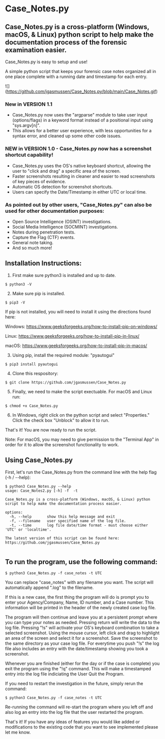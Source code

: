 # Case_Notes.py

## Case_Notes.py is a cross-platform (Windows, macOS, & Linux) python script to help make the documentation process of the forensic examination easier.

Case_Notes.py is easy to setup and use!

A simple python script that keeps your forensic case notes organized all in one place complete with a running date and timestamp for each entry.

![]
(https://github.com/jgasmussen/Case_Notes.py/blob/main/Case_Notes.gif)

### New in VERSION 1.1
- Case_Notes.py now uses the "argparse" module to take user input (options/flags) in a keyword format instead of a positional input using "sys.argv[n]".
- This allows for a better user experience, with less opportunities for a syntax error, and cleaned up some other code issues.

### NEW in VERSION 1.0 - Case_Notes.py now has a screenshot shortcut capability! 
- Case_Notes.py uses the OS's native keyboard shortcut, allowing the user to "click and drag" a specific area of the screen.
- Faster screenshots resulting in cleaner and easier to read screenshots of key pieces of evidence.
- Automatic OS detection for screenshot shortcuts. 
- Users can specify the Date/Timestamp in either UTC or local time. 

### As pointed out by other users, "Case_Notes.py" can also be used for other documentation purposes: 
- Open Source Intelligence (OSINT) investigations.
- Social Media Intelligence (SOCMINT) investigations.
- Notes during penetration tests.
- Capture the Flag (CTF) events. 
- General note taking.
- And so much more!

## Installation Instructions:

1. First make sure python3 is installed and up to date.

  ``` 
  $ python3 -V
  ```

2. Make sure pip is installed.

  ```
  $ pip3 -V
  ```
  
  If pip is not installed, you will need to install it using the directions found here: 
  
  Windows: https://www.geeksforgeeks.org/how-to-install-pip-on-windows/
  
  Linux: https://www.geeksforgeeks.org/how-to-install-pip-in-linux/
  
  macOS: https://www.geeksforgeeks.org/how-to-install-pip-in-macos/
  

3. Using pip, install the required module: "pyautogui"

  ```
  $ pip3 install pyautogui
  ```

4. Clone this respository:

  ```
  $ git clone https://github.com/jgasmussen/Case_Notes.py
  ```

5. Finally, we need to make the script exectuable. For macOS and Linux run:

  ```
  $ chmod +x Case_Notes.py
  ```

6. In Windows, right click on the python script and select "Properties." Click the check box "Unblock" to allow it to run.

That's it! You are now ready to run the script.

Note: For macOS, you may need to give permission to the "Terminal App" in order for it to allow the screenshot functionality to work.  

## Using Case_Notes.py

First, let's run the Case_Notes.py from the command line with the help flag (-h / --help):

```
$ python3 Case_Notes.py --help
usage: Case_Notes2.py [-h] -f  -t

Case_Notes.py is a cross-platform (Windows, macOS, & Linux) python script to help make the documentation process easier.

options:
  -h, --help       show this help message and exit
  -f, --filename   user specified name of the log file.
  -t, --time       log file date/time format - must choose either 'UTC' or 'localtime'.

The latest version of this script can be found here: https://github.com/jgasmussen/Case_Notes.py
                                                                                                 
```


## To run the program, use the following command:

```
$ python3 Case_Notes.py -f case_notes -t UTC
```

You can replace "case_notes" with any filename you want. The script will automatically append ".log" to the filename.

If this is a new case, the first thing the program will do is prompt you to enter your Agency/Company, Name, ID number, and a Case number. This information will be printed in the header of the newly created case log file.

The program will then continue and leave you at a persistent prompt where you can type your notes as needed. 
Pressing return will write the data to the log file.
Pressing "!s" will activate your OS's keyboard combination to take a selected screenshot. Using the mouse cursor, left click and drag to highlight an area of the screen and select it for a screenshot. Save the screenshot to the same directory as your case log file. 
For everytime you push "!s" the log file also includes an entry with the date/timestamp showing you took a screenshot.

Whenever you are finished (either for the day or if the case is complete) you exit the program using the "!q" command.
This will make a timestamped entry into the log file indiciating the User Quit the Program.

If you need to restart the investigation in the future, simply rerun the command:

```
$ python3 Case_Notes.py -f case_notes -t UTC
```

Re-running the command will re-start the program where you left off and also log an entry into the log file that the user restarted the program.


That's it! If you have any ideas of features you would like added or modifications to the existing code that you want to see implemented please let me know.
